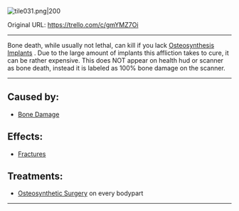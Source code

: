 ![tile031.png\|200](/Bones/Bone%20Death%20-%20Attachments/6718845db30472d958dd7c12.png)

Original URL: https://trello.com/c/gmYMZ7Oi

---

Bone death, while usually not lethal, can kill if you lack [Osteosynthesis Implants](../Items/Osteosynthesis%20Implants.md) . Due to the large amount of implants this affliction takes to cure, it can be rather expensive. This does NOT appear on health hud or scanner as bone death, instead it is labeled as 100% bone damage on the scanner.

---

## Caused by:

- [Bone Damage](Bone%20Damage.md)

## Effects:

- [Fractures](Fractures.md)

## Treatments:

- [Osteosynthetic Surgery](../Procedures/Osteosynthetic%20Surgery.md) on every bodypart

---


